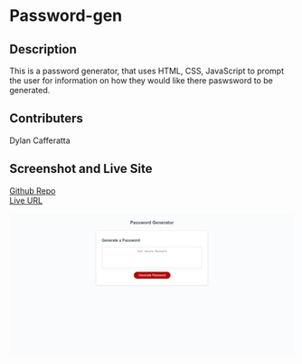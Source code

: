 # Password-gen

## Description
This is a password generator, that uses HTML, CSS, JavaScript to prompt the user for information on how they would like there paswsword to be generated.

## Contributers
Dylan Cafferatta

## Screenshot and Live Site

[Github Repo](https://github.com/DylanCaff/Password-gen)\
[Live URL](https://dylancaff.github.io/Password-gen/)

![Screenshot](ss.png)